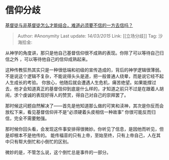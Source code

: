 # 信仰分歧
[基督徒与非基督徒怎么才能结合，难道必须要不信的一方去信吗？](https://www.zhihu.com/question/20446236/answer/41952413)

> Author: #Anonymity
> Last update: *14/03/2015*
> Link: [[立场分歧]]
> Tag:
> 沙海拾金:

从神学的角度讲，那只是他自己基督信仰很不成熟的表现。你除了可以等待自己归信之外 ，可以等待他自己的信仰成熟起来。

这种传教狂热其实只是一种很低端和初级的宣传造成的，背后的神学逻辑很薄弱。 不是说这个逻辑不复杂，不能说得头头是道，把一般普通人绕晕，而是说它经不起人生成长的考验。 你放心，他随后就会遭遇人生危机，痛苦绝望。如果能撑过去，他才会知道真正的基督信仰到底是什么样的，才知道之前只不过是在跟着人胡闹，求个虔诚的表现好得人的赞赏，得自己对自己的崇拜罢了。

那时候这问题自然解决了——首先是他知道那么做的可笑和渎神，其次是你反而会放松下来，看见基督信仰并不是“必须硬着头皮相信一种故事” 你很可能反而归信，完全不需要勉强。

那时候你回头看，会发现这件事安排得很微妙。你听见了信息，是因他而听见，但是却根本不是他传的。 能传福音的只有上帝，至始至终，只有上帝自己，人在其中只有帮大倒忙和小倒忙的区别。 

微妙的是，不管怎么说，这个倒忙总是事件的一部分。
